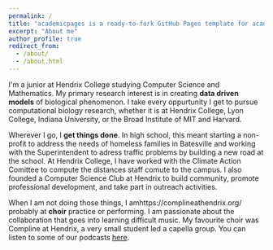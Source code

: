 ```yaml
---
permalink: /
title: "academicpages is a ready-to-fork GitHub Pages template for academic personal websites"
excerpt: "About me"
author_profile: true
redirect_from: 
  - /about/
  - /about.html
---
```


I'm a junior at Hendrix College studying Computer Science and Mathematics. My primary research interest is in creating **data driven models** of biological phenomenon. I take every oppurtunity I get to pursue computational biology research, whether it is at Hendrix College, Lyon College, Indiana University, or the Broad Institute of MIT and Harvard. 

Wherever I go, I **get things done**. In high school, this meant starting a non-profit to address the needs of homeless families in Batesville and working with the Superintendent to adress traffic problems by building a new road at the school. At Hendrix College, I have worked with the Climate Action Comittee to compute the distances staff comute to the campus. I also founded a Computer Science Club at Hendrix to build community, promote professional development, and take part in outreach activities. 

When I am not doing those things, I amhttps://complineathendrix.org/ probably at **choir** practice or performing. I am passionate about the collaboration that goes into learning difficult music.  My favourite choir was Compline at Hendrix, a very small student led a capella group. You can listen to some of our podcasts [here](https://complineathendrix.org/).
